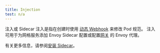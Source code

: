 ```yaml
---
title: Injection
test: n/a
---
```


注入或 Sidecar 注入是指在创建时使用 [动态 Webhook](https://kubernetes.io/zh-cn/docs/reference/access-authn-authz/extensible-admission-controllers/) 来修改 Pod 规范。
注入可用于为网格服务添加 Envoy Sidecar 配置或配置[网关](/zh/docs/reference/glossary/#gateway) 的 Envoy 代理。

有关更多信息，请参阅[安装 Sidecar](/zh/docs/setup/additional-setup/sidecar-injection)。
